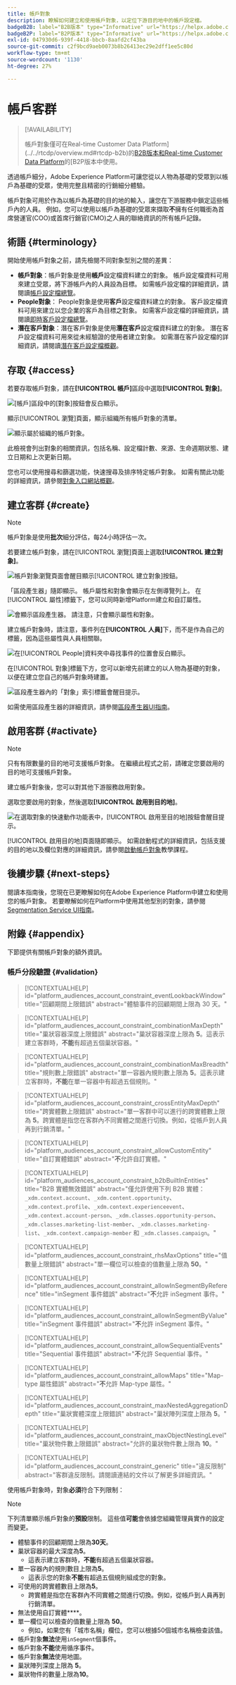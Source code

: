```yaml
---
title: 帳戶對象
description: 瞭解如何建立和使用帳戶對象，以定位下游目的地中的帳戶設定檔。
badgeB2B: label="B2B版本" type="Informative" url="https://helpx.adobe.com/legal/product-descriptions/real-time-customer-data-platform-b2b-edition-prime-and-ultimate-packages.html newtab=true"
badgeB2P: label="B2P版本" type="Informative" url="https://helpx.adobe.com/legal/product-descriptions/real-time-customer-data-platform-b2p-edition-prime-and-ultimate-packages.html newtab=true"
exl-id: 047930d6-939f-4418-bbcb-8aafd2cf43ba
source-git-commit: c2f9bcd9aeb0073b8b26413ec29e2dff1ee5c80d
workflow-type: tm+mt
source-wordcount: '1130'
ht-degree: 27%

---
```


# 帳戶客群

>[!AVAILABILITY]
>
>帳戶對象僅可在Real-time Customer Data Platform](../../rtcdp/overview.md#rtcdp-b2b)的[B2B版本和Real-time Customer Data Platform](../../rtcdp/overview.md#rtcdp-b2p)的[B2P版本中使用。

透過帳戶細分，Adobe Experience Platform可讓您從以人物為基礎的受眾到以帳戶為基礎的受眾，使用完整且精密的行銷細分體驗。

帳戶對象可用於作為以帳戶為基礎的目的地的輸入，讓您在下游服務中鎖定這些帳戶內的人員。 例如，您可以使用以帳戶為基礎的受眾來擷取&#x200B;**不**&#x200B;擁有任何職銜為首席營運官(COO)或首席行銷官(CMO)之人員的聯絡資訊的所有帳戶記錄。

## 術語 {#terminology}

開始使用帳戶對象之前，請先檢閱不同對象型別之間的差異：

- **帳戶對象**：帳戶對象是使用&#x200B;**帳戶**&#x200B;設定檔資料建立的對象。 帳戶設定檔資料可用來建立受眾，將下游帳戶內的人員設為目標。 如需帳戶設定檔的詳細資訊，請閱讀[帳戶設定檔總覽](../../rtcdp/accounts/account-profile-overview.md)。
- **People對象**： People對象是使用&#x200B;**客戶**&#x200B;設定檔資料建立的對象。 客戶設定檔資料可用來建立以您企業的客戶為目標之對象。 如需客戶設定檔的詳細資訊，請閱讀[即時客戶設定檔總覽](../../profile/home.md)。
- **潛在客戶對象**：潛在客戶對象是使用&#x200B;**潛在客戶**&#x200B;設定檔資料建立的對象。 潛在客戶設定檔資料可用來從未經驗證的使用者建立對象。 如需潛在客戶設定檔的詳細資訊，請閱讀[潛在客戶設定檔概觀](../../profile/ui/prospect-profile.md)。

## 存取 {#access}

若要存取帳戶對象，請在&#x200B;**[!UICONTROL 帳戶]**&#x200B;區段中選取&#x200B;**[!UICONTROL 對象]**。

![[帳戶]區段中的[對象]按鈕會反白顯示。](../images/ui/account-audiences/select.png)

顯示[!UICONTROL 瀏覽]頁面，顯示組織所有帳戶對象的清單。

![顯示屬於組織的帳戶對象。](../images/ui/account-audiences/browse.png)

此檢視會列出對象的相關資訊，包括名稱、設定檔計數、來源、生命週期狀態、建立日期和上次更新日期。

您也可以使用搜尋和篩選功能，快速搜尋及排序特定帳戶對象。 如需有關此功能的詳細資訊，請參閱[對象入口網站概觀](./audience-portal.md#manage-audiences)。

## 建立客群 {#create}

>[!NOTE]
>
>帳戶對象是使用&#x200B;**批次**&#x200B;細分評估，每24小時評估一次。

若要建立帳戶對象，請在[!UICONTROL 瀏覽]頁面上選取&#x200B;**[!UICONTROL 建立對象]**。

![帳戶對象瀏覽頁面會醒目顯示[!UICONTROL 建立對象]按鈕。](../images/ui/account-audiences/select-create-audience.png)

「區段產生器」隨即顯示。 帳戶屬性和對象會顯示在左側導覽列上。 在[!UICONTROL 屬性]標籤下，您可以同時新增Platform建立和自訂屬性。

![會顯示區段產生器。 請注意，只會顯示屬性和對象。](../images/ui/account-audiences/segment-builder.png)

建立帳戶對象時，請注意，事件列在&#x200B;**[!UICONTROL 人員]**&#x200B;下，而不是作為自己的標籤，因為這些屬性與人員相關聯。

![在[!UICONTROL People]資料夾中尋找事件的位置會反白顯示。](../images/ui/account-audiences/attributes.png)

在[!UICONTROL 對象]標籤下方，您可以新增先前建立的以人物為基礎的對象，以便在建立您自己的帳戶對象時建置。

![區段產生器內的「對象」索引標籤會醒目提示。](../images/ui/account-audiences/audiences.png)

如需使用區段產生器的詳細資訊，請參閱[區段產生器UI指南](./segment-builder.md)。

## 啟用客群 {#activate}

>[!NOTE]
>
>只有有限數量的目的地可支援帳戶對象。 在繼續此程式之前，請確定您要啟用的目的地可支援帳戶對象。

建立帳戶對象後，您可以對其他下游服務啟用對象。

選取您要啟用的對象，然後選取&#x200B;**[!UICONTROL 啟用到目的地]**。

![在選取對象的快速動作功能表中，[!UICONTROL 啟用至目的地]按鈕會醒目提示。](../images/ui/account-audiences/activate.png)

[!UICONTROL 啟用目的地]頁面隨即顯示。 如需啟動程式的詳細資訊，包括支援的目的地以及欄位對應的詳細資訊，請參閱[啟動帳戶對象](/help/destinations/ui/activate-account-audiences.md)教學課程。

## 後續步驟 {#next-steps}

閱讀本指南後，您現在已更瞭解如何在Adobe Experience Platform中建立和使用您的帳戶對象。 若要瞭解如何在Platform中使用其他型別的對象，請參閱[Segmentation Service UI指南](./overview.md)。

## 附錄 {#appendix}

下節提供有關帳戶對象的額外資訊。

### 帳戶分段驗證 {#validation}

>[!CONTEXTUALHELP]
>id="platform_audiences_account_constraint_eventLookbackWindow"
>title="回顧期間上限錯誤"
>abstract="體驗事件的回顧期間上限為 30 天。"

>[!CONTEXTUALHELP]
>id="platform_audiences_account_constraint_combinationMaxDepth"
>title="巢狀容器深度上限錯誤"
>abstract="巢狀容器深度上限為 **5**。這表示建立客群時，**不能**&#x200B;有超過五個巢狀容器。"

>[!CONTEXTUALHELP]
>id="platform_audiences_account_constraint_combinationMaxBreadth"
>title="規則數上限錯誤"
>abstract="單一容器內規則數上限為 **5**。這表示建立客群時，**不能**&#x200B;在單一容器中有超過五個規則。"

>[!CONTEXTUALHELP]
>id="platform_audiences_account_constraint_crossEntityMaxDepth"
>title="跨實體數上限錯誤"
>abstract="單一客群中可以進行的跨實體數上限為 **5**。跨實體是指您在客群內不同實體之間進行切換。例如，從帳戶到人員再到行銷清單。"

>[!CONTEXTUALHELP]
>id="platform_audiences_account_constraint_allowCustomEntity"
>title="自訂實體錯誤"
>abstract="**不**&#x200B;允許自訂實體。"

>[!CONTEXTUALHELP]
>id="platform_audiences_account_constraint_b2bBuiltInEntities"
>title="B2B 實體無效錯誤"
>abstract="僅允許使用下列 B2B 實體：`_xdm.context.account`、`_xdm.content.opportunity`、`_xdm.context.profile`、`_xdm.context.experienceevent`、`_xdm.context.account-person`、`_xdm.classes.opportunity-person`、`_xdm.classes.marketing-list-member`、`_xdm.classes.marketing-list`、`_xdm.context.campaign-member` 和 `_xdm.classes.campaign`。"

>[!CONTEXTUALHELP]
>id="platform_audiences_account_constraint_rhsMaxOptions"
>title="值數量上限錯誤"
>abstract="單一欄位可以檢查的值數量上限為 **50**。"

>[!CONTEXTUALHELP]
>id="platform_audiences_account_constraint_allowInSegmentByReference"
>title="inSegment 事件錯誤"
>abstract="**不**&#x200B;允許 inSegment 事件。"

>[!CONTEXTUALHELP]
>id="platform_audiences_account_constraint_allowInSegmentByValue"
>title="inSegment 事件錯誤"
>abstract="**不**&#x200B;允許 inSegment 事件。"

>[!CONTEXTUALHELP]
>id="platform_audiences_account_constraint_allowSequentialEvents"
>title="Sequential 事件錯誤"
>abstract="**不**&#x200B;允許 Sequential 事件。"

>[!CONTEXTUALHELP]
>id="platform_audiences_account_constraint_allowMaps"
>title="Map-type 屬性錯誤"
>abstract="**不**&#x200B;允許 Map-type 屬性。"

>[!CONTEXTUALHELP]
>id="platform_audiences_account_constraint_maxNestedAggregationDepth"
>title="巢狀實體深度上限錯誤"
>abstract="巢狀陣列深度上限為 **5**。"

>[!CONTEXTUALHELP]
>id="platform_audiences_account_constraint_maxObjectNestingLevel"
>title="巢狀物件數上限錯誤"
>abstract="允許的巢狀物件數上限為 **10**。"

>[!CONTEXTUALHELP]
>id="platform_audiences_account_constraint_generic"
>title="違反限制"
>abstract="客群違反限制。請閱讀連結的文件以了解更多詳細資訊。"

使用帳戶對象時，對象&#x200B;**必須**&#x200B;符合下列限制：

>[!NOTE]
>
>下列清單顯示帳戶對象的&#x200B;**預設**&#x200B;限制。 這些值&#x200B;**可能**&#x200B;會依據您組織管理員實作的設定而變更。

- 體驗事件的回顧期間上限為&#x200B;**30天**。
- 巢狀容器的最大深度為&#x200B;**5**。
   - 這表示建立客群時，**不能**&#x200B;有超過五個巢狀容器。
- 單一容器內的規則數目上限為&#x200B;**5**。
   - 這表示您的對象&#x200B;**不能**&#x200B;有超過五個規則組成您的對象。
- 可使用的跨實體數目上限為&#x200B;**5**。
   - 跨實體是指您在客群內不同實體之間進行切換。例如，從帳戶到人員再到行銷清單。
- 無法使用自訂實體&#x200B;****。
- 單一欄位可以檢查的值數量上限為 **50**。
   - 例如，如果您有「城市名稱」欄位，您可以根據50個城市名稱檢查該值。
- 帳戶對象&#x200B;**無法**&#x200B;使用`inSegment`個事件。
- 帳戶對象&#x200B;**不能**&#x200B;使用循序事件。
- 帳戶對象&#x200B;**無法**&#x200B;使用地圖。
- 巢狀陣列深度上限為 **5**。
- 巢狀物件的數量上限為&#x200B;**10**。

